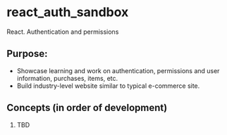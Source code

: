 # react_auth_sandbox
React. Authentication and permissions 

## Purpose:
* Showcase learning and work on authentication, permissions and user information, purchases, items, etc.
* Build industry-level website similar to typical e-commerce site.


## Concepts (in order of development)
1. TBD